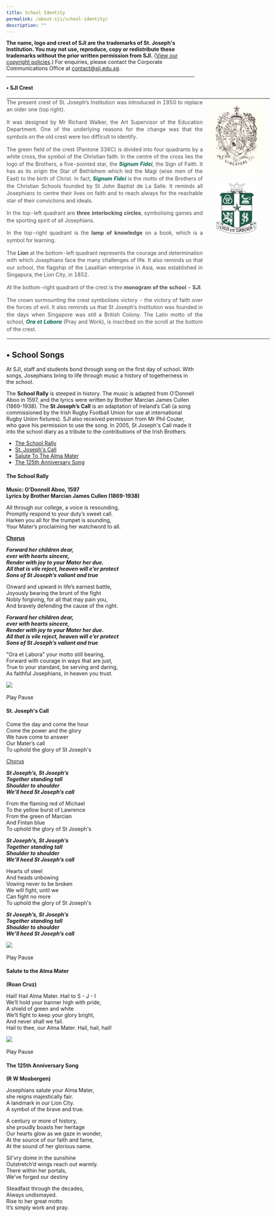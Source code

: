 ```yaml
---
title: School Identity
permalink: /about-sji/school-identity/
description: ""
---
```

**The name, logo and crest of SJI are the trademarks of St. Joseph's Institution. You may not use, reproduce, copy or redistribute these trademarks without the prior written permission from SJI.**&nbsp;([View our copyright policies](/sji/copyright).) For enquiries, please contact the Corporate Communications Office at&nbsp;[contact@sji.edu.sg](mailto:contact@sji.edu.sg).

***

#### • SJI Crest

<table style="margin: auto; outline: 0px; padding: 0px; border-collapse: collapse; clear: both; border: 1px solid transparent; table-layout: fixed; width: 707.273px;" class="ive_eobj_center ives_tab_kosong"><tbody style="margin: 0px; outline: 0px; padding: 0px;"><tr style="margin: 0px; outline: 0px; padding: 0px;"><td style="margin: 0px; outline: 0px; padding: 0px 15px 15px 0px; vertical-align: top;"><p style="margin: 0px 0px 1em; outline: 0px; padding: 0px; line-height: 19.6px; color: rgb(76, 75, 75); text-align: justify;">The present crest of St. Joseph’s Institution was introduced in 1950 to replace an older one (top right).</p><p style="margin: 0px 0px 1em; outline: 0px; padding: 0px; line-height: 19.6px; color: rgb(76, 75, 75); text-align: justify;">It was designed by Mr Richard Walker, the Art Supervisor of the Education Department. One of the underlying reasons for the change was that the symbols on the old crest were too difficult to identify.</p><p style="margin: 0px 0px 1em; outline: 0px; padding: 0px; line-height: 19.6px; color: rgb(76, 75, 75); text-align: justify;">The green field of the crest (Pantone 336C) is divided into four quadrants by a white cross, the symbol of the Christian faith. In the centre of the cross lies the logo of the Brothers, a five-pointed star, the<span>&nbsp;</span><i style="margin: 0px; outline: 0px; padding: 0px;"><font style="margin: 0px; outline: 0px; padding: 0px;" color="#00664f"><b style="margin: 0px; outline: 0px; padding: 0px;">Signum Fidei</b></font></i>, the Sign of Faith. It has as its origin the Star of Bethlehem which led the Magi (wise men of the East) to the birth of Christ. In fact,<span>&nbsp;</span><i style="margin: 0px; outline: 0px; padding: 0px;"><font style="margin: 0px; outline: 0px; padding: 0px;" color="#00664f"><b style="margin: 0px; outline: 0px; padding: 0px;">Signum Fidei</b></font></i><span>&nbsp;</span>is the motto of the Brothers of the Christian Schools founded by St John Baptist de La Salle. It reminds all Josephians to centre their lives on faith and to reach always for the reachable star of their convictions and ideals.</p><p style="margin: 0px 0px 1em; outline: 0px; padding: 0px; line-height: 19.6px; color: rgb(76, 75, 75); text-align: justify;">In the top-left quadrant are<span>&nbsp;</span><b style="margin: 0px; outline: 0px; padding: 0px;">three interlocking circles</b>, symbolising games and the sporting spirit of all Josephians.</p><p style="margin: 0px 0px 1em; outline: 0px; padding: 0px; line-height: 19.6px; color: rgb(76, 75, 75); text-align: justify;">In the top-right quadrant is the<span>&nbsp;</span><b style="margin: 0px; outline: 0px; padding: 0px;">lamp of knowledge</b><span>&nbsp;</span>on a book, which is a symbol for learning.</p><p style="margin: 0px 0px 1em; outline: 0px; padding: 0px; line-height: 19.6px; color: rgb(76, 75, 75); text-align: justify;">The<span>&nbsp;</span><b style="margin: 0px; outline: 0px; padding: 0px;">Lion</b><span>&nbsp;</span>at the bottom-left quadrant represents the courage and determination with which Josephians face the many challenges of life. It also reminds us that our school, the flagship of the Lasallian enterprise in Asia, was established in Singapura, the Lion City, in 1852.</p><p style="margin: 0px 0px 1em; outline: 0px; padding: 0px; line-height: 19.6px; color: rgb(76, 75, 75); text-align: justify;">At the bottom-right quadrant of the crest is the<span>&nbsp;</span><b style="margin: 0px; outline: 0px; padding: 0px;">monogram of the school - SJI</b>.</p><div style="margin: 0px; outline: 0px; padding: 0px; line-height: 19.6px; color: rgb(76, 75, 75); text-align: justify;">The crown surmounting the crest symbolises victory - the victory of faith over the forces of evil. It also reminds us that St Joseph’s Institution was founded in the days when Singapore was still a British Colony. The Latin motto of the school,<span>&nbsp;</span><i style="margin: 0px; outline: 0px; padding: 0px;"><font style="margin: 0px; outline: 0px; padding: 0px;" color="#00664f"><b style="margin: 0px; outline: 0px; padding: 0px;">Ora et Labora</b></font></i><span>&nbsp;</span>(Pray and Work), is inscribed on the scroll at the bottom of the crest.</div></td><td style="margin: 0px; outline: 0px; padding: 0px 15px 15px 0px; vertical-align: top; width: 150px;"><img style="margin: auto; outline: none; padding: 0px; border: none; clear: both; display: block; width: 165px; height: 207px;" class="ive_eobj_center" alt="SJI_badge 1 (150 x 189).jpg" src="/images/SJI_badge%201%20(150%20x%20189).jpeg"><br style="margin: 0px; outline: 0px; padding: 0px;"><img style="margin: auto; outline: none; padding: 0px; border: none; clear: both; cursor: pointer; display: block; width: 108px; height: 137px;" class="ive_eobj_center ive_clickable" alt="SJI p336 CYMK w-Blk KL_1.png" src="/images/SJI%20p336%20CYMK%20w-Blk%20KL_1.png"></td></tr></tbody></table>

• School Songs
--------------

At SJI, staff and students bond through song on the first day of school. With songs, Josephians bring to life through music a history of togetherness in the school.

The **School Rally** is steeped in history. The music is adapted from O'Donnell Aboo in 1597, and the lyrics were written by Brother Marcian James Cullen (1869-1938). The **St Joseph’s Call** is an adaptation of Ireland’s Call (a song commissioned by the Irish Rugby Football Union for use at international Rugby Union fixtures). SJI also received permission from Mr Phil Couter, who gave his permission to use the song. In 2005, St Joseph's Call made it into the school diary as a tribute to the contributions of the Irish Brothers.

*   [The School Rally](/about-sji/school-identity#The%20School%20Rally)
*   [St. Joseph's Call](/about-sji/school-identity#St.%20Joseph's%20Call)
*   [Salute To The Alma Mater](/about-sji/school-identity#Salute%20To%20The%20Alma%20Mater)
*   [The 125th Anniversary Song](/about-sji/school-identity#The%20125th%20Anniversary%20Song)

#### The School Rally

**Music: O’Donnell Aboo, 1597<br>
Lyrics by Brother Marcian James Cullen (1869-1938)**

  

All through our college, a voice is resounding,  
Promptly respond to your duty’s sweet call.  
Harken you all for the trumpet is sounding,  
Your Mater’s proclaiming her watchword to all.

**<u>Chorus</u>**

**_Forward her children dear,  
ever with hearts sincere,  
Render with joy to your Mater her due.  
All that is vile reject, heaven will e’er protect  
Sons of St Joseph’s valiant and true_**

Onward and upward in life’s earnest battle,  
Joyously bearing the brunt of the fight  
Nobly forgiving, for all that may pain you,  
And bravely defending the cause of the right.

**_Forward her children dear,  
ever with hearts sincere,  
Render with joy to your Mater her due.  
All that is vile reject, heaven will e’er protect  
Sons of St Joseph’s valiant and true_**

"Ora et Labora" your motto still bearing,  
Forward with courage in ways that are just,  
True to your standard, be serving and daring,  
As faithful Josephians, in heaven you trust.

![](https://www-sji-edu-sg-admin.cwp.sg/rs/cc/icon/graphite/speaker.png)

Play Pause

  

#### St. Joseph's Call

Come the day and come the hour  
Come the power and the glory  
We have come to answer  
Our Mater’s call  
To uphold the glory of St Joseph's

<u>Chorus</u>

**_St Joseph’s, St Joseph’s  
Together standing tall  
Shoulder to shoulder  
We’ll heed St Joseph’s call_**

From the flaming red of Michael  
To the yellow burst of Lawrence  
From the green of Marcian  
And Fintan blue  
To uphold the glory of St Joseph's

**_St Joseph’s, St Joseph’s  
Together standing tall  
Shoulder to shoulder  
We’ll heed St Joseph’s call_**

Hearts of steel  
And heads unbowing  
Vowing never to be broken  
We will fight, until we  
Can fight no more  
To uphold the glory of St Joseph's

**_St Joseph’s, St Joseph’s  
Together standing tall  
Shoulder to shoulder  
We’ll heed St Joseph’s call_**

![](https://www-sji-edu-sg-admin.cwp.sg/rs/cc/icon/graphite/speaker.png)

Play Pause

  

#### Salute to the Alma Mater

**(Roan Cruz)**

  
Hail! Hail Alma Mater. Hail to S - J - I  
We’ll hold your banner high with pride,  
A shield of green and white  
We’ll fight to keep your glory bright,  
And never shall we fail.  
Hail to thee, our Alma Mater. Hail, hail, hail!

![](https://www-sji-edu-sg-admin.cwp.sg/rs/cc/icon/graphite/speaker.png)

Play Pause

  

#### The 125th Anniversary Song

**(R W Mosbergen)**

  

Josephians salute your Alma Mater,  
she reigns majestically fair.  
A landmark in our Lion City.  
A symbol of the brave and true.

A century or more of history,  
she proudly boasts her heritage  
Our hearts glow as we gaze in wonder,  
At the source of our faith and fame,  
At the sound of her glorious name.

Sil’vry dome in the sunshine  
Outstretch’d wings reach out warmly.  
There within her portals,  
We’ve forged our destiny

Steadfast through the decades,  
Always undismayed.  
Rise to her great motto  
It’s simply work and pray.